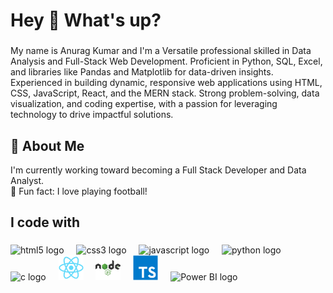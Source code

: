 <h1 align="left">Hey 👋 What's up?</h1>

###

<p align="left">My name is Anurag Kumar and I'm a Versatile professional skilled in Data Analysis and Full-Stack Web Development. Proficient in Python, SQL, Excel, and libraries like Pandas and Matplotlib for data-driven insights. Experienced in building dynamic, responsive web applications using HTML, CSS, JavaScript, React, and the MERN stack. Strong problem-solving, data visualization, and coding expertise, with a passion for leveraging technology to drive impactful solutions.</p>

###

<h2 align="left">🎯 About Me</h2>

<p align="left">
  I'm currently working toward becoming a Full Stack Developer and Data Analyst.<br>
  🎲 Fun fact: I love playing football!
</p>

###

<h2 align="left">I code with</h2>

###

<div align="left">
  <img src="https://cdn.jsdelivr.net/gh/devicons/devicon/icons/html5/html5-original.svg" height="40" alt="html5 logo"  />
  <img width="12" />
  <img src="https://cdn.jsdelivr.net/gh/devicons/devicon/icons/css3/css3-original.svg" height="40" alt="css3 logo"  />
  <img width="12" />
  <img src="https://cdn.jsdelivr.net/gh/devicons/devicon/icons/javascript/javascript-original.svg" height="40" alt="javascript logo"  />
  <img width="12" />
  <img src="https://cdn.jsdelivr.net/gh/devicons/devicon/icons/python/python-original.svg" height="40" alt="python logo"  />
  <img width="12" />
  <img src="https://cdn.jsdelivr.net/gh/devicons/devicon/icons/c/c-original.svg" height="40" alt="c logo"  />
  <img width="12" />
  <img src="https://github.com/devicons/devicon/blob/v2.16.0/icons/react/react-original.svg" height="40" alt="react logo"  />
  <img width="12" />
  <img src="https://github.com/devicons/devicon/blob/v2.16.0/icons/nodejs/nodejs-original-wordmark.svg" height="40" alt="nodejs logo"  />
  <img width="12" />
  <img src="https://github.com/devicons/devicon/blob/v2.16.0/icons/typescript/typescript-original.svg" height="40" alt="typeScript logo"  />
  <img width="12" />
  <img src="https://img.icons8.com/color/48/000000/power-bi.png" height="40" alt="Power BI logo" />
  <img width="12" />
</div>

###

